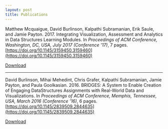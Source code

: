 ```yaml
---
layout: post
title: Publications
---
```



Matthew Mcquaigue, David Burlinson, Kalpathi Subramanian, Erik Saule, and Jamie Payton. 2017. Integrating Visualization, Assessment and Analytics in Data Structures Learning Modules. In _Proceedings of ACM Conference, Washington, DC, USA, July 2017 (Conference '17)_, 7 pages. [https://doi.org/10.1145/3159450.3159460](https://doi.org/10.1145/3159450.3159460)

<a href="/publ/mcquaigue_sigcse18.pdf" class="btn btn-outline-primary">Download</a>

---

David Burlinson, Mihai Mehedint, Chris Grafer, Kalpathi Subramanian, Jamie Payton, and Paula Goolkasian. 2016. BRIDGES: A System to Enable Creation of Engaging DataStructures Assignments with Real-World Data and Visualizations. In _Proceedings of ACM Conference, Memphis, Tennessee, USA, March 2016 (Conference '16)_, 6 pages. [https://doi.org/10.1145/2839509.2844635](https://doi.org/10.1145/2839509.2844635)

<a href="/publ/burlinson_sigcse16.pdf" class="btn btn-outline-primary">Download</a>
